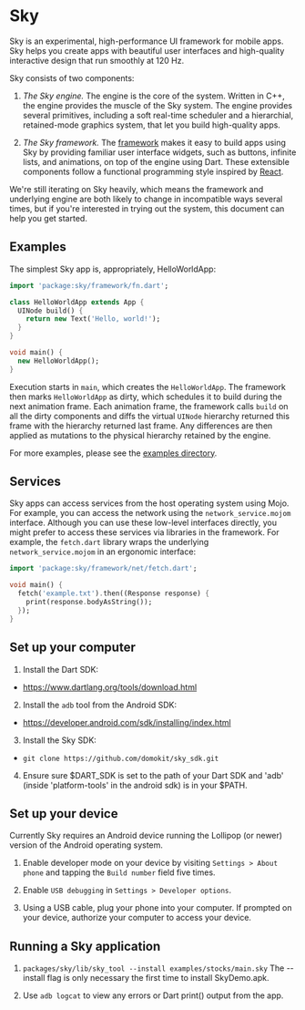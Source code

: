 Sky
===

Sky is an experimental, high-performance UI framework for mobile apps. Sky helps
you create apps with beautiful user interfaces and high-quality interactive
design that run smoothly at 120 Hz.

Sky consists of two components:

1. *The Sky engine.* The engine is the core of the system. Written in C++, the
   engine provides the muscle of the Sky system. The engine provides
   several primitives, including a soft real-time scheduler and a hierarchial,
   retained-mode graphics system, that let you build high-quality apps.

2. *The Sky framework.* The [framework](packages/sky/lib/framework) makes it
   easy to build apps using Sky by providing familiar user interface widgets,
   such as buttons, infinite lists, and animations, on top of the engine using
   Dart. These extensible components follow a functional programming style
   inspired by [React](http://facebook.github.io/react/).

We're still iterating on Sky heavily, which means the framework and underlying
engine are both likely to change in incompatible ways several times, but if
you're interested in trying out the system, this document can help you get
started.

Examples
--------

The simplest Sky app is, appropriately, HelloWorldApp:

```dart
import 'package:sky/framework/fn.dart';

class HelloWorldApp extends App {
  UINode build() {
    return new Text('Hello, world!');
  }
}

void main() {
  new HelloWorldApp();
}
```

Execution starts in `main`, which creates the `HelloWorldApp`. The framework
then marks `HelloWorldApp` as dirty, which schedules it to build during the next
animation frame. Each animation frame, the framework calls `build` on all the
dirty components and diffs the virtual `UINode` hierarchy returned this frame with
the hierarchy returned last frame. Any differences are then applied as mutations
to the physical hierarchy retained by the engine.

For more examples, please see the [examples directory](examples/).

Services
--------

Sky apps can access services from the host operating system using Mojo. For
example, you can access the network using the `network_service.mojom` interface.
Although you can use these low-level interfaces directly, you might prefer to
access these services via libraries in the framework. For example, the
`fetch.dart` library wraps the underlying `network_service.mojom` in an
ergonomic interface:

```dart
import 'package:sky/framework/net/fetch.dart';

void main() {
  fetch('example.txt').then((Response response) {
    print(response.bodyAsString());
  });
}
```

Set up your computer
--------------------

1. Install the Dart SDK:
  - https://www.dartlang.org/tools/download.html

2. Install the ``adb`` tool from the Android SDK:
  - https://developer.android.com/sdk/installing/index.html

3. Install the Sky SDK:
  - ``git clone https://github.com/domokit/sky_sdk.git``

4. Ensure sure $DART_SDK is set to the path of your Dart SDK and 'adb'
   (inside 'platform-tools' in the android sdk) is in your $PATH.

Set up your device
------------------

Currently Sky requires an Android device running the Lollipop (or newer) version
of the Android operating system.

1. Enable developer mode on your device by visiting ``Settings > About phone``
   and tapping the ``Build number`` field five times.

2. Enable ``USB debugging`` in ``Settings > Developer options``.

3. Using a USB cable, plug your phone into your computer. If prompted on your
   device, authorize your computer to access your device.

Running a Sky application
-------------------------

1. ``packages/sky/lib/sky_tool --install examples/stocks/main.sky``
   The --install flag is only necessary the first time to install SkyDemo.apk.

2.  Use ``adb logcat`` to view any errors or Dart print() output from the app.
